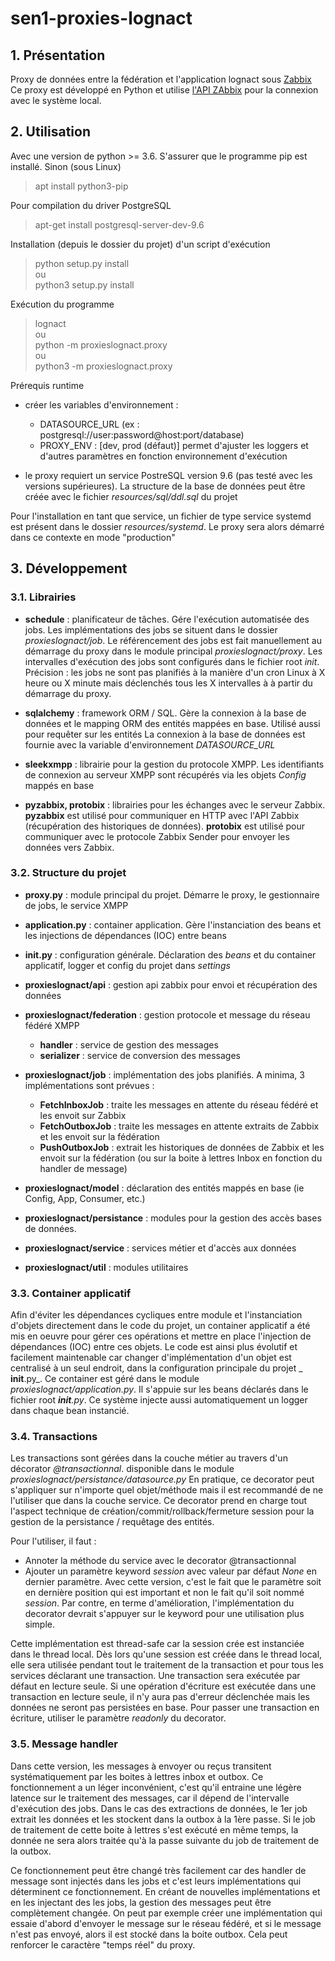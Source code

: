 # sen1-proxies-lognact

## 1. Présentation

Proxy de données entre la fédération et l'application lognact sous [Zabbix](https://www.zabbix.com/)  
Ce proxy est développé en Python et utilise [l'API ZAbbix](https://www.zabbix.com/documentation/4.2/manual/api)
pour la connexion avec le système local.


## 2. Utilisation

Avec une version de python >= 3.6.
S'assurer que le programme pip est installé. Sinon (sous Linux)
> apt install python3-pip

Pour compilation du driver PostgreSQL
> apt-get install postgresql-server-dev-9.6

Installation (depuis le dossier du projet) d'un script d'exécution
> python setup.py install    
ou     
> python3 setup.py install    

Exécution du programme
> lognact  
ou  
> python -m proxieslognact.proxy    
ou      
> python3 -m proxieslognact.proxy     

Prérequis runtime
* créer les variables d'environnement : 
    * DATASOURCE_URL (ex : postgresql://user:password@host:port/database)
    * PROXY_ENV : [dev, prod (défaut)] permet d'ajuster les loggers et d'autres paramètres en fonction environnement d'exécution
    
* le proxy requiert un service PostreSQL version 9.6 (pas testé avec les versions
supérieures). La structure de la base de données peut être créée avec le fichier
_resources/sql/ddl.sql_ du projet

Pour l'installation en tant que service, un fichier de type service systemd est
présent dans le dossier _resources/systemd_. Le proxy sera alors démarré dans ce
contexte en mode "production"


## 3. Développement

### 3.1. Librairies

- **schedule** : planificateur de tâches. Gére l'exécution automatisée des jobs.
Les implémentations des jobs se situent dans le dossier _proxieslognact/job_. Le
référencement des jobs est fait manuellement au démarrage du proxy dans le module
principal _proxieslognact/proxy_. Les intervalles d'exécution des jobs sont configurés
dans le fichier root _init_. Précision : les jobs ne sont pas planifiés à la manière
d'un cron Linux à X heure ou X minute mais déclenchés tous les X intervalles à
à partir du démarrage du proxy.

- **sqlalchemy** : framework ORM / SQL. Gère la connexion à la base de données et le
mapping ORM des entités mappées en base. Utilisé aussi pour requêter sur les entités
La connexion à la base de données est fournie avec la variable d'environnement
_DATASOURCE_URL_

- **sleekxmpp** : librairie pour la gestion du protocole XMPP. Les identifiants
de connexion au serveur XMPP sont récupérés via les objets _Config_ mappés en base

- **pyzabbix, protobix** : librairies pour les échanges avec le serveur Zabbix.
**pyzabbix** est utilisé pour communiquer en HTTP avec l'API Zabbix (récupération
des historiques de données). **protobix** est utilisé pour communiquer avec le
protocole Zabbix Sender pour envoyer les données vers Zabbix.

### 3.2. Structure du projet

- **proxy.py** : module principal du projet. Démarre le proxy, le gestionnaire de
jobs, le service XMPP

- **application.py** : container application. Gère l'instanciation des beans et les
injections de dépendances (IOC) entre beans

- **__init__.py** : configuration générale. Déclaration des _beans_ et du container
applicatif, logger et config du projet dans _settings_

- **proxieslognact/api** : gestion api zabbix pour envoi et récupération des données

- **proxieslognact/federation** : gestion protocole et message du réseau fédéré XMPP
    - **handler** : service de gestion des messages 
    - **serializer** : service de conversion des messages 

- **proxieslognact/job** : implémentation des jobs planifiés. A minima, 3 implémentations
sont prévues :
    - **FetchInboxJob** : traite les messages en attente du réseau fédéré et les envoit
    sur Zabbix
    - **FetchOutboxJob** : traite les messages en attente extraits de Zabbix et les envoit
    sur la fédération
    - **PushOutboxJob** : extrait les historiques de données de Zabbix et les envoit sur
    la fédération (ou sur la boite à lettres Inbox en fonction du handler de message) 

- **proxieslognact/model** : déclaration des entités mappés en base (ie Config,
App, Consumer, etc.)

- **proxieslognact/persistance** : modules pour la gestion des accès bases de données.

- **proxieslognact/service** : services métier et d'accès aux données

- **proxieslognact/util** : modules utilitaires
 
### 3.3. Container applicatif

Afin d'éviter les dépendances cycliques entre module et l'instanciation d'objets
directement dans le code du projet, un container applicatif a été mis en oeuvre pour gérer
ces opérations et mettre en place l'injection de dépendances (IOC) entre ces objets.
Le code est ainsi plus évolutif et facilement maintenable car changer d'implémentation
d'un objet est centralisé à un seul endroit, dans la configuration principale
du projet _ __init__.py_. Ce container est géré dans le module _proxieslognact/application.py_.
Il s'appuie sur les beans déclarés dans le fichier root ___init__.py_. 
Ce système injecte aussi automatiquement un logger dans chaque bean instancié.

### 3.4. Transactions

Les transactions sont gérées dans la couche métier au travers d'un décorator _@transactionnal_.
disponible dans le module _proxieslognact/persistance/datasource.py_
En pratique, ce decorator peut s'appliquer sur n'importe quel objet/méthode mais
il est recommandé de ne l'utiliser que dans la couche service. Ce decorator prend
en charge tout l'aspect technique de création/commit/rollback/fermeture session
pour la gestion de la persistance / requêtage des entités.

Pour l'utiliser, il faut :

- Annoter la méthode du service avec le decorator @transactionnal  
- Ajouter un paramètre keyword _session_ avec valeur par défaut _None_ en dernier
paramètre. Avec cette version, c'est le fait que le paramètre soit en dernière
position qui est important et non le fait qu'il soit nommé _session_. Par contre,
en terme d'amélioration, l'implémentation du decorator devrait s'appuyer sur le
keyword pour une utilisation plus simple.

Cette implémentation est thread-safe car la session crée est instanciée dans le 
thread local. Dès lors qu'une session est créée dans le thread local, elle
sera utilisée pendant tout le traitement de la transaction et pour tous les services
déclarant une transaction. Une transaction sera exécutée par défaut en lecture seule.
Si une opération d'écriture est exécutée dans une transaction en lecture seule, il
n'y aura pas d'erreur déclenchée mais les données ne seront pas persistées en base.
Pour passer une transaction en écriture, utiliser le paramètre _readonly_ du decorator.

### 3.5. Message handler

Dans cette version, les messages à envoyer ou reçus transitent systématiquement
par les boites à lettres inbox et outbox. Ce fonctionnement a un léger inconvénient,
c'est qu'il entraine une légère latence sur le traitement des messages, car il dépend
de l'intervalle d'exécution des jobs. Dans le cas des extractions de données, le
1er job extrait les données et les stockent dans la outbox à la 1ère passe. Si le
job de traitement de cette boite à lettres s'est exécuté en même temps, la donnée 
ne sera alors traitée qu'à la passe suivante du job de traitement de la outbox.

Ce fonctionnement peut être changé très facilement car des handler de message sont
injectés dans les jobs et c'est leurs implémentations qui déterminent ce fonctionnement.
En créant de nouvelles implémentations et en les injectant des les jobs, la gestion
des messages peut être complètement changée. On peut par exemple créer une implémentation
qui essaie d'abord d'envoyer le message sur le réseau fédéré, et si le message n'est
pas envoyé, alors il est stocké dans la boite outbox. Cela peut renforcer le
caractère "temps réel" du proxy. 
